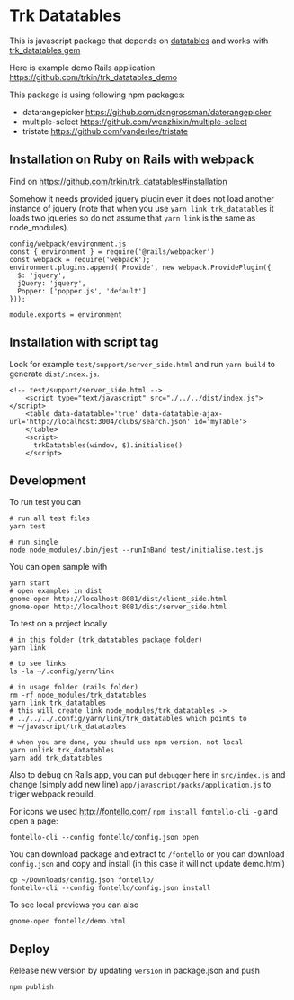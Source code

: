 # Trk Datatables

This is javascript package that depends on [datatables](https://datatables.net)
and works with [trk_datatables gem](https://github.com/trkin/trk_datatables)

Here is example demo Rails application [https://github.com/trkin/trk_datatables_demo ](https://github.com/trkin/trk_datatables_demo)

This package is using following npm packages:

* datarangepicker https://github.com/dangrossman/daterangepicker
* multiple-select https://github.com/wenzhixin/multiple-select
* tristate https://github.com/vanderlee/tristate

## Installation on Ruby on Rails with webpack

Find on
[https://github.com/trkin/trk_datatables#installation ](https://github.com/trkin/trk_datatables#installation)

Somehow it needs provided jquery plugin even it does not load another instance
of jquery (note that when you use `yarn link trk_datatables` it loads two
jqueries so do not assume that `yarn link` is the same as node_modules).

```
config/webpack/environment.js
const { environment } = require('@rails/webpacker')
const webpack = require('webpack');
environment.plugins.append('Provide', new webpack.ProvidePlugin({
  $: 'jquery',
  jQuery: 'jquery',
  Popper: ['popper.js', 'default']
}));

module.exports = environment
```

## Installation with script tag

Look for example `test/support/server_side.html` and run `yarn build` to
generate `dist/index.js`.

```
<!-- test/support/server_side.html -->
    <script type="text/javascript" src="./../../dist/index.js"></script>
    <table data-datatable='true' data-datatable-ajax-url='http://localhost:3004/clubs/search.json' id='myTable'>
    </table>
    <script>
      trkDatatables(window, $).initialise()
    </script>
```

## Development

To run test you can
```
# run all test files
yarn test

# run single
node node_modules/.bin/jest --runInBand test/initialise.test.js
```

You can open sample with
```
yarn start
# open examples in dist
gnome-open http://localhost:8081/dist/client_side.html
gnome-open http://localhost:8081/dist/server_side.html
```

To test on a project locally
```
# in this folder (trk_datatables package folder)
yarn link

# to see links
ls -la ~/.config/yarn/link

# in usage folder (rails folder)
rm -rf node_modules/trk_datatables
yarn link trk_datatables
# this will create link node_modules/trk_datatables ->
# ../../../.config/yarn/link/trk_datatables which points to
# ~/javascript/trk_datatables

# when you are done, you should use npm version, not local
yarn unlink trk_datatables
yarn add trk_datatables
```

Also to debug on Rails app, you can put `debugger` here in `src/index.js` and
change (simply add new line) `app/javascript/packs/application.js` to triger
webpack rebuild.

For icons we used http://fontello.com/ `npm install fontello-cli -g` and open a
page:

```
fontello-cli --config fontello/config.json open
```

You can download package and extract to `/fontello` or you can download
`config.json` and copy and install (in this case it will not update demo.html)

```
cp ~/Downloads/config.json fontello/
fontello-cli --config fontello/config.json install
```

To see local previews you can also
```
gnome-open fontello/demo.html
```

## Deploy

Release new version by updating `version` in package.json and push
```
npm publish
```
